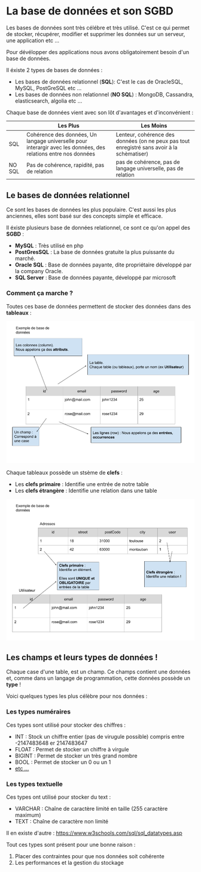 # La base de données et son SGBD

Les bases de données sont très célébre et très utilisé. C'est ce qui permet de stocker, récupérer, modifier et supprimer les données sur un serveur, une application etc ...

Pour dévélopper des applications nous avons obligatoirement besoin d'un base de données.

Il éxiste 2 types de bases de données :

- Les bases de données relationnel (**SQL**): C'est le cas de OracleSQL, MySQL, PostGreSQL etc ...
- Les bases de données non relationnel (**NO SQL**) : MongoDB, Cassandra, elasticsearch, algolia etc ...

Chaque base de données vient avec son lôt d'avantages et d'inconvénient :

|        | Les Plus                                                                                                        | Les Moins                                                                                   |
| ------ | --------------------------------------------------------------------------------------------------------------- | ------------------------------------------------------------------------------------------- |
| SQL    | Cohérence des données, Un langage universelle pour interargir avec les données, des relations entre nos données | Lenteur, cohérence des données (on ne peux pas tout enregistré sans avoir à la schèmatiser) |
| NO SQL | Pas de cohérence, rapidité, pas de relation                                                                     | pas de cohérence, pas de langage universelle, pas de relation                               |

## Le bases de données relationnel

Ce sont les bases de données les plus populaire. C'est aussi les plus anciennes, elles sont basé sur des concepts simple et efficace.

Il éxiste plusieurs base de données relationnel, ce sont ce qu'on appel des **SGBD** :

- **MySQL** : Très utilisé en php
- **PostGresSQL** : La base de données gratuite la plus puissante du marché.
- **Oracle SQL** : Base de données payante, dite propriétaire développé par la company Oracle.
- **SQL Server** : Base de données payante, développé par microsoft

### Comment ça marche ?

Toutes ces base de données permettent de stocker des données dans des **tableaux** :

![les tables](../images/Les%20tables.png)

Chaque tableaux possède un stsème de **clefs** :

- Les **clefs primaire** : Identifie une entrée de notre table
- Les **clefs étrangère** : Identifie une relation dans une table

![Les clefs](../images/Les%20clefs.png)

## Les champs et leurs types de données !

Chaque case d'une table, est un champ. Ce champs contient une données et, comme dans un langage de programmation, cette données possède un **type** !

Voici quelques types les plus célèbre pour nos données :

### Les types numéraires

Ces types sont utilisé pour stocker des chiffres :

- INT : Stock un chiffre entier (pas de virugule possible) compris entre -2147483648 er 2147483647
- FLOAT : Permet de stocker un chiffre à virgule
- BIGINT : Permet de stocker un très grand nombre
- BOOL : Permet de stocker un 0 ou un 1
- [etc ...](https://www.w3schools.com/sql/sql_datatypes.asp)

### Les types textuelle

Ces types ont utilisé pour stocker du text :

- VARCHAR : Chaîne de caractère limité en taille (255 caractère maximum)
- TEXT : Chaîne de caractère non limité

Il en existe d'autre : https://www.w3schools.com/sql/sql_datatypes.asp

Tout ces types sont présent pour une bonne raison :

1. Placer des contraintes pour que nos données soit cohérente
2. Les performances et la gestion du stockage
